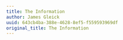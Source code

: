 ```yaml
---
title: The Information
author: James Gleick
uuid: 643cb4ba-388e-4628-8ef5-f559593969df
original_title: The Information
---
```


